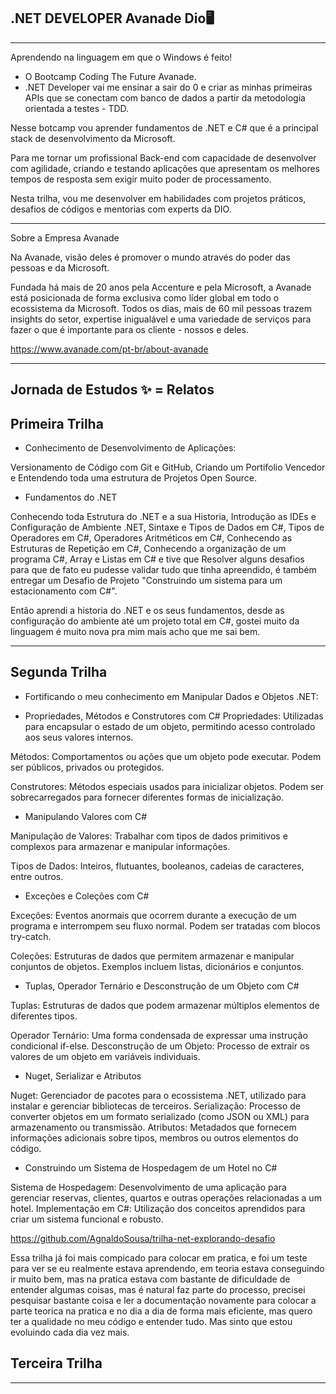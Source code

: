 ## .NET DEVELOPER Avanade Dio🖥
________
Aprendendo na linguagem em que o Windows é feito!

- O Bootcamp Coding The Future Avanade.
- .NET Developer vai me ensinar a sair do 0 e criar as minhas primeiras APIs que se conectam com banco de dados a partir da metodologia orientada a testes - TDD.

Nesse botcamp vou aprender fundamentos de .NET e C# que é a principal stack de desenvolvimento da Microsoft. 

Para me tornar um profissional Back-end com capacidade de desenvolver com agilidade, criando e testando aplicações que apresentam os melhores tempos de resposta sem exigir muito poder de processamento.

Nesta trilha, vou me desenvolver em habilidades com projetos práticos, desafios de códigos e mentorias com experts da DIO.

________

Sobre a Empresa Avanade

Na Avanade, visão deles é promover o mundo através do poder das pessoas e da Microsoft.

Fundada há mais de 20 anos pela Accenture e pela Microsoft, a Avanade está posicionada de forma exclusiva como líder global em todo o ecossistema da Microsoft. Todos os dias, mais de 60 mil pessoas trazem insights do setor, expertise inigualável e uma variedade de serviços para fazer o que é importante para os cliente - nossos e deles.


https://www.avanade.com/pt-br/about-avanade

________


## Jornada de Estudos ✨ = Relatos

## Primeira Trilha

- Conhecimento de Desenvolvimento de Aplicações:

Versionamento de Código com Git e GitHub, Criando um Portifolio Vencedor e Entendendo toda uma estrutura de Projetos Open Source.

- Fundamentos do .NET

Conhecendo toda Estrutura do .NET e a sua Historia, Introdução as IDEs e Configuração de Ambiente .NET, Sintaxe e Tipos de Dados em C#, Tipos de Operadores em C#, Operadores Aritméticos em C#, Conhecendo as Estruturas de Repetição em C#, Conhecendo a organização de um programa C#, Array e Listas em C# e tive que Resolver alguns desafios para que de fato eu pudesse validar tudo que tinha apreendido, é também entregar um Desafio de Projeto "Construindo um sistema para um estacionamento com C#".

Então aprendi a historia do .NET e os seus fundamentos, desde as configuração do ambiente até um projeto total em C#, gostei muito da linguagem é muito nova pra mim mais acho que me sai bem.
________

## Segunda Trilha

- Fortificando o meu conhecimento em Manipular Dados e Objetos .NET:

- Propriedades, Métodos e Construtores com C#
Propriedades: Utilizadas para encapsular o estado de um objeto, permitindo acesso controlado aos seus valores internos.

Métodos: Comportamentos ou ações que um objeto pode executar. Podem ser públicos, privados ou protegidos.

Construtores: Métodos especiais usados para inicializar objetos. Podem ser sobrecarregados para fornecer diferentes formas de inicialização.

- Manipulando Valores com C#

Manipulação de Valores: Trabalhar com tipos de dados primitivos e complexos para armazenar e manipular informações.

Tipos de Dados: Inteiros, flutuantes, booleanos, cadeias de caracteres, entre outros.

- Exceções e Coleções com C#

Exceções: Eventos anormais que ocorrem durante a execução de um programa e interrompem seu fluxo normal. Podem ser tratadas com blocos try-catch.

Coleções: Estruturas de dados que permitem armazenar e manipular conjuntos de objetos. 
Exemplos incluem listas, dicionários e conjuntos.

- Tuplas, Operador Ternário e Desconstrução de um Objeto com C#

Tuplas: Estruturas de dados que podem armazenar múltiplos elementos de diferentes tipos.

Operador Ternário: Uma forma condensada de expressar uma instrução condicional if-else.
Desconstrução de um Objeto: Processo de extrair os valores de um objeto em variáveis individuais.

- Nuget, Serializar e Atributos

Nuget: Gerenciador de pacotes para o ecossistema .NET, utilizado para instalar e gerenciar bibliotecas de terceiros.
Serialização: Processo de converter objetos em um formato serializado (como JSON ou XML) para armazenamento ou transmissão.
Atributos: Metadados que fornecem informações adicionais sobre tipos, membros ou outros elementos do código.

- Construindo um Sistema de Hospedagem de um Hotel no C#

Sistema de Hospedagem: Desenvolvimento de uma aplicação para gerenciar reservas, clientes, quartos e outras operações relacionadas a um hotel.
Implementação em C#: Utilização dos conceitos aprendidos para criar um sistema funcional e robusto.

https://github.com/AgnaldoSousa/trilha-net-explorando-desafio

Essa trilha já foi mais compicado para colocar em pratica, e foi um teste para ver se eu realmente estava aprendendo, em teoria estava conseguindo ir muito bem, mas na pratica estava com bastante de dificuldade de entender algumas coisas, mas é natural faz parte do processo, precisei pesquisar bastante coisa e ler a documentação novamente para colocar a parte teorica na pratica e no dia a dia de forma mais eficiente, mas quero ter a qualidade no meu código e entender tudo. Mas sinto que estou evoluindo cada dia vez mais.

## Terceira Trilha

---




 
